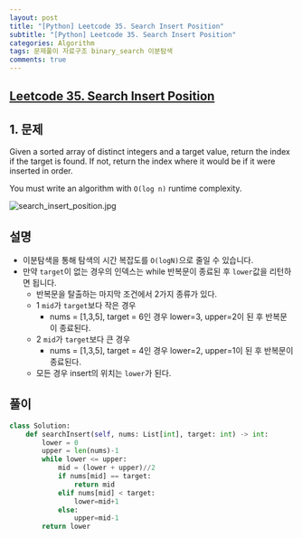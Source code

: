 ```yaml
---  
layout: post
title: "[Python] Leetcode 35. Search Insert Position"
subtitle: "[Python] Leetcode 35. Search Insert Position"  
categories: Algorithm
tags: 문제풀이 자료구조 binary_search 이분탐색
comments: true  
---  
```


## [Leetcode 35. Search Insert Position](https://leetcode.com/problems/search-insert-position/)

## 1. 문제

Given a sorted array of distinct integers and a target value, return the index if the target is found. If not, return the index where it would be if it were inserted in order.

You must write an algorithm with `O(log n)` runtime complexity.

![search_insert_position.jpg](https://yunsikus.github.io/assets/img/post_img/search_insert_position.jpg)

## 설명

- 이분탐색을 통해 탐색의 시간 복잡도를 `O(logN)`으로 줄일 수 있습니다. 
- 만약 `target`이 없는 경우의 인덱스는 while 반복문이 종료된 후 `lower`값을 리턴하면 됩니다.
    - 반복문을 탈출하는 마지막 조건에서 2가지 종류가 있다. 
    - 1 `mid`가 `target`보다 작은 경우
        - nums = [1,3,5], target = 6인 경우 lower=3, upper=2이 된 후 반복문이 종료된다. 
    - 2 `mid`가 `target`보다 큰 경우
        - nums = [1,3,5], target = 4인 경우 lower=2, upper=1이 된 후 반복문이 종료된다.
    - 모든 경우 insert의 위치는 `lower`가 된다. 

## 풀이

```python
class Solution:
    def searchInsert(self, nums: List[int], target: int) -> int:
        lower = 0
        upper = len(nums)-1
        while lower <= upper:
            mid = (lower + upper)//2
            if nums[mid] == target:
                return mid
            elif nums[mid] < target:
                lower=mid+1
            else:
                upper=mid-1
        return lower
```